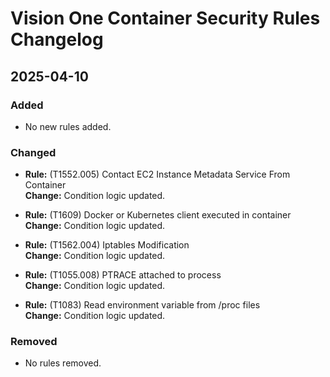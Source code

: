 # Vision One Container Security Rules Changelog

## 2025-04-10

### Added
- No new rules added.

### Changed
- **Rule:** (T1552.005) Contact EC2 Instance Metadata Service From Container  
  **Change:** Condition logic updated.

- **Rule:** (T1609) Docker or Kubernetes client executed in container  
  **Change:** Condition logic updated.

- **Rule:** (T1562.004) Iptables Modification  
  **Change:** Condition logic updated.

- **Rule:** (T1055.008) PTRACE attached to process  
  **Change:** Condition logic updated.

- **Rule:** (T1083) Read environment variable from /proc files  
  **Change:** Condition logic updated.

### Removed
- No rules removed.